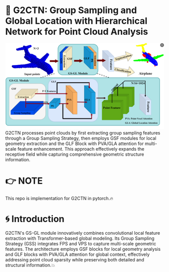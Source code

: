 # 📌 G2CTN: Group Sampling and Global Location with Hierarchical Network for Point Cloud Analysis
![](https://github.com/zhiyuan0609/G2CTN/blob/main/figures/3.png)
G2CTN processes point clouds by first extracting group sampling features through a Group Sampling Strategy, then employs GSF modules for local geometry extraction and the GLF Block with PVA/GLA attention for multi-scale feature enhancement. This approach effectively expands the receptive field while capturing comprehensive geometric structure information.
# 👉 NOTE
This repo is implementation for G2CTN in pytorch.🔥
# 🌀 Introduction
G2CTN's GS-GL module innovatively combines convolutional local feature extraction with Transformer-based global modeling. Its Group Sampling Strategy (GSS) integrates FPS and VPS to capture multi-scale geometric features. The architecture employs GSF blocks for local geometry analysis and GLF blocks with PVA/GLA attention for global context, effectively addressing point cloud sparsity while preserving both detailed and structural information.💥
